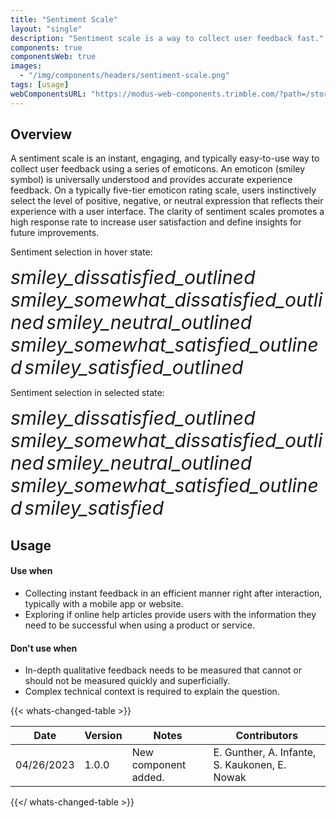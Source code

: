 ```yaml
---
title: "Sentiment Scale"
layout: "single"
description: "Sentiment scale is a way to collect user feedback fast."
components: true
componentsWeb: true
images:
  - "/img/components/headers/sentiment-scale.png"
tags: [usage]
webComponentsURL: "https://modus-web-components.trimble.com/?path=/story/components-sentiment-scale--default"
---
```


## Overview

A sentiment scale is an instant, engaging, and typically easy-to-use way to collect user feedback using a series of emoticons. An emoticon (smiley symbol) is universally understood and provides accurate experience feedback. On a typically five-tier emoticon rating scale, users instinctively select the level of positive, negative, or neutral expression that reflects their experience with a user interface. The clarity of sentiment scales promotes a high response rate to increase user satisfaction and define insights for future improvements.

Sentiment selection in hover state:

<div class="pb-3 pt-4 bg-secondary bg-opacity-10 text-center border rounded mb-4">
  <i class="modus-icons me-1" style="font-size: 30px; cursor: pointer" data-bs-toggle="tooltip" data-bs-placement="top" data-bs-title="Very Dissatisfied">smiley_dissatisfied_outlined</i>
  <i class="modus-icons me-1" style="font-size: 30px; cursor: pointer" data-bs-toggle="tooltip" data-bs-placement="top" data-bs-title="Dissatisfied">smiley_somewhat_dissatisfied_outlined</i>
  <i class="modus-icons me-1" style="font-size: 30px; cursor: pointer" data-bs-toggle="tooltip" data-bs-placement="top" data-bs-title="Neutral">smiley_neutral_outlined</i>
  <i class="modus-icons me-1 text-primary" style="font-size: 30px; cursor: pointer" data-bs-toggle="tooltip" data-bs-placement="top" data-bs-title="Satisfied">smiley_somewhat_satisfied_outlined</i>
  <i class="modus-icons" style="font-size: 30px; cursor: pointer" data-bs-toggle="tooltip" data-bs-placement="top" data-bs-title="Very Satisfied">smiley_satisfied_outlined</i>
</div>


Sentiment selection in selected state:

<div class="pb-3 pt-4 bg-secondary bg-opacity-10 text-center border rounded">
  <i class="modus-icons me-1" style="font-size: 30px; cursor: pointer" data-bs-toggle="tooltip" data-bs-placement="top" data-bs-title="Very Dissatisfied">smiley_dissatisfied_outlined</i>
  <i class="modus-icons me-1" style="font-size: 30px; cursor: pointer" data-bs-toggle="tooltip" data-bs-placement="top" data-bs-title="Dissatisfied">smiley_somewhat_dissatisfied_outlined</i>
  <i class="modus-icons me-1" style="font-size: 30px; cursor: pointer" data-bs-toggle="tooltip" data-bs-placement="top" data-bs-title="Neutral">smiley_neutral_outlined</i>
  <i class="modus-icons me-1" style="font-size: 30px; cursor: pointer" data-bs-toggle="tooltip" data-bs-placement="top" data-bs-title="Satisfied">smiley_somewhat_satisfied_outlined</i>
  <i class="modus-icons text-primary" style="font-size: 30px; cursor: pointer" data-bs-toggle="tooltip" data-bs-placement="top" data-bs-title="Very Satisfied">smiley_satisfied</i>
</div>

## Usage

#### Use when

- Collecting instant feedback in an efficient manner right after interaction, typically with a mobile app or website.
- Exploring if online help articles provide users with the information they need to be successful when using a product or service.

#### Don't use when

- In-depth qualitative feedback needs to be measured that cannot or should not be measured quickly and superficially.
- Complex technical context is required to explain the question.

{{< whats-changed-table >}}

| Date       | Version | Notes                | Contributors                                  |
| ---------- | ------- | -------------------- | --------------------------------------------- |
| 04/26/2023 | 1.0.0   | New component added. | E. Gunther, A. Infante, S. Kaukonen, E. Nowak |

{{</ whats-changed-table >}}
